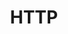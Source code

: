 ---
title: HTTP
description: Supporting inforation regarding the HTTP Protocol
sidebar_position: 1
---